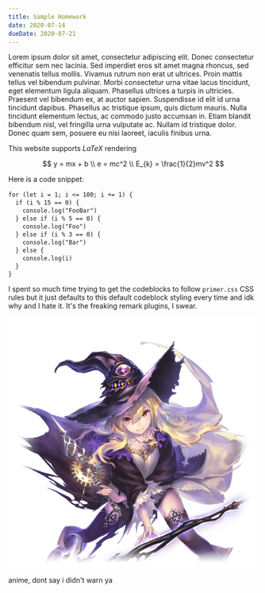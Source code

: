 ```yaml
---
title: Sample Homework
date: 2020-07-14
dueDate: 2020-07-21
---
```


Lorem ipsum dolor sit amet, consectetur adipiscing elit. Donec consectetur efficitur sem nec lacinia. Sed imperdiet eros sit amet magna rhoncus, sed venenatis tellus mollis. Vivamus rutrum non erat ut ultrices. Proin mattis tellus vel bibendum pulvinar. Morbi consectetur urna vitae lacus tincidunt, eget elementum ligula aliquam. Phasellus ultrices a turpis in ultricies. Praesent vel bibendum ex, at auctor sapien. Suspendisse id elit id urna tincidunt dapibus. Phasellus ac tristique ipsum, quis dictum mauris. Nulla tincidunt elementum lectus, ac commodo justo accumsan in. Etiam blandit bibendum nisl, vel fringilla urna vulputate ac. Nullam id tristique dolor. Donec quam sem, posuere eu nisi laoreet, iaculis finibus urna. 


This website supports $LaTeX$ rendering

$$
y = mx + b \\
e = mc^2 \\
E_{k} = \frac{1}{2}mv^2
$$

Here is a code snippet:

```
for (let i = 1; i <= 100; i += 1) {
  if (i % 15 == 0) {
    console.log("FooBar")
  } else if (i % 5 == 0) {
    console.log("Foo")
  } else if (i % 3 == 0) {
    console.log("Bar")
  } else {
    console.log(i)
  }
}
```

I spent so much time trying to get the codeblocks to follow `primer.css` CSS rules but it just defaults to this default codeblock styling every time and idk why and I hate it. It's the freaking remark plugins, I swear.

![Alt text](./daria.png)

anime, dont say i didn't warn ya
